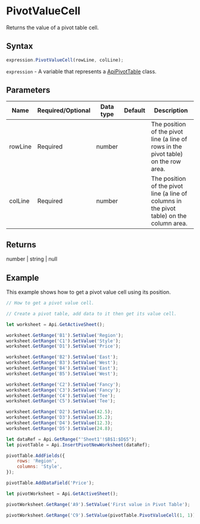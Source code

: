 # PivotValueCell

Returns the value of a pivot table cell.

## Syntax

```javascript
expression.PivotValueCell(rowLine, colLine);
```

`expression` - A variable that represents a [ApiPivotTable](../ApiPivotTable.md) class.

## Parameters

| **Name** | **Required/Optional** | **Data type** | **Default** | **Description** |
| ------------- | ------------- | ------------- | ------------- | ------------- |
| rowLine | Required | number |  | The position of the pivot line (a line of rows in the pivot table) on the row area. |
| colLine | Required | number |  | The position of the pivot line (a line of columns in the pivot table) on the column area. |

## Returns

number \| string \| null

## Example

This example shows how to get a pivot value cell using its position.

```javascript editor-xlsx
// How to get a pivot value cell.

// Create a pivot table, add data to it then get its value cell.

let worksheet = Api.GetActiveSheet();

worksheet.GetRange('B1').SetValue('Region');
worksheet.GetRange('C1').SetValue('Style');
worksheet.GetRange('D1').SetValue('Price');

worksheet.GetRange('B2').SetValue('East');
worksheet.GetRange('B3').SetValue('West');
worksheet.GetRange('B4').SetValue('East');
worksheet.GetRange('B5').SetValue('West');

worksheet.GetRange('C2').SetValue('Fancy');
worksheet.GetRange('C3').SetValue('Fancy');
worksheet.GetRange('C4').SetValue('Tee');
worksheet.GetRange('C5').SetValue('Tee');

worksheet.GetRange('D2').SetValue(42.5);
worksheet.GetRange('D3').SetValue(35.2);
worksheet.GetRange('D4').SetValue(12.3);
worksheet.GetRange('D5').SetValue(24.8);

let dataRef = Api.GetRange("'Sheet1'!$B$1:$D$5");
let pivotTable = Api.InsertPivotNewWorksheet(dataRef);

pivotTable.AddFields({
    rows: 'Region',
    columns: 'Style',
});

pivotTable.AddDataField('Price');

let pivotWorksheet = Api.GetActiveSheet();

pivotWorksheet.GetRange('A9').SetValue('First value in Pivot Table');

pivotWorksheet.GetRange('C9').SetValue(pivotTable.PivotValueCell(1, 1));
```
